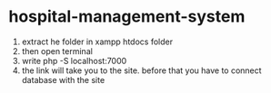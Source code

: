 
# hospital-management-system
1. extract he folder in xampp htdocs folder
2. then open terminal
3. write php -S localhost:7000
4. the link will take you to the site. 
before that you have to connect database with the site
